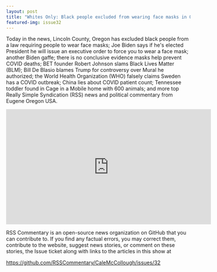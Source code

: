 ```yaml
---
layout: post
title: "Whites Only: Black people excluded from wearing face masks in Oregon; Biden to order use in public"
featured-img: issue32
---
```


Today in the news, Lincoln County, Oregon has excluded black people from a law requiring people to wear face masks; Joe Biden says if he's elected President he will issue an executive order to force you to wear a face mask; another Biden gaffe; there is no conclusive evidence masks help prevent COVID deaths; BET founder Robert Johnson slams Black Lives Matter (BLM); Bill De Blasio blames Trump for controversy over Mural he authorized; the World Health Organization (WHO) falsely claims Sweden has a COVID outbreak; China lies about COVID patient count; Tennessee toddler found in Cage in a Mobile home with 600 animals; and more top Really Simple Syndication (RSS) news and political commentary from Eugene Oregon USA.

<iframe width="560" height="315" src="https://www.youtube.com/embed/M3xxa9k9iQo" frameborder="0" allow="accelerometer; autoplay; encrypted-media; gyroscope; picture-in-picture" allowfullscreen></iframe>

RSS Commentary is an open-source news organization on GitHub that you can contribute to. If you find any factual errors, you may correct them, contribute to the website, suggest news stories, or comment on these stories, the Issue ticket along with links to the articles in this show at 

<https://github.com/RSSCommentary/CaleMcCollough/issues/32>
